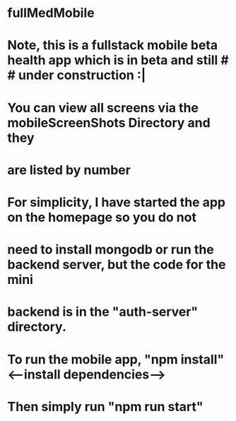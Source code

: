 # fullMedMobile
# Note, this is a fullstack mobile beta health app which is in beta and still # # under construction :|

# You can view all screens via the mobileScreenShots Directory and they
# are listed by number

# For simplicity, I have started the app on the homepage so you do not 
# need to install mongodb or run the backend server, but the code for the mini
# backend is in the "auth-server" directory.

# To run the mobile app, "npm install" <--install dependencies-->
# Then simply run "npm run start"